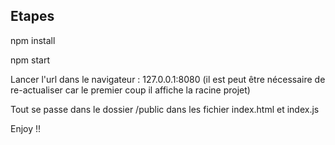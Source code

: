 Etapes
------
npm install

npm start

Lancer l'url dans le navigateur :
127.0.0.1:8080 (il est peut être nécessaire de re-actualiser car le premier coup il affiche la racine projet)

Tout se passe dans le dossier /public dans les fichier index.html et index.js

Enjoy !!
